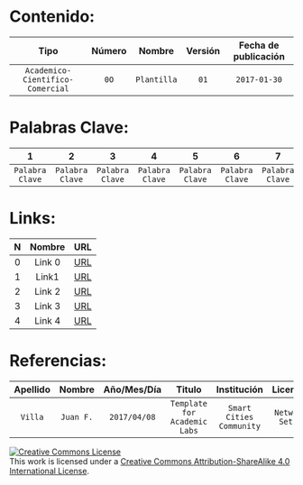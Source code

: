 Contenido:
=========
Tipo | Número | Nombre | Versión | Fecha de publicación|
 :--: | :--: | :--: | :--: | :--: |
 `Academico-Cientifico-Comercial` | `0O` | `Plantilla` | `01` | `2017-01-30` |




Palabras Clave:
============================
1 | 2 | 3 | 4 | 5 | 6 | 7 | 8 |
 :--: | :--: | :--: | :--: | :--: | :--: | :--: | :--: |
 `Palabra Clave` | `Palabra Clave` | `Palabra Clave` | `Palabra Clave` | `Palabra Clave` | `Palabra Clave` | `Palabra Clave` | `Palabra Clave` |



Links:
======================
N | Nombre | URL |
 :--: | :--: | :--: |
 0 | Link 0 | [URL](https://www.google.com "Google") |
 1 | Link1 | [URL](https://www.google.com "Google") |
 2 | Link 2 | [URL](https://www.google.com "Google") |
 3 | Link 3 | [URL](https://www.google.com "Google") |
 4 | Link 4 | [URL](https://www.google.com "Google") |
 
Referencias:
============================
Apellido | Nombre | Año/Mes/Día | Titulo| Institución | Licencia | ISBN/DOI/Reg/SN | URL |
 :--: | :--: | :--: | :--: | :--: | :--: | :--: | :--: |
 `Villa` | `Juan F.` | `2017/04/08` | `Template for Academic Labs` | `Smart Cities Community` | `Network Setup` | `Lab-Template-0001` | [URL](https://smartcitiescommunity.github.io "https://smartcitiescommunity.github.io") |


<a rel="license" href="http://creativecommons.org/licenses/by-sa/4.0/"><img alt="Creative Commons License" style="border-width:0" src="https://i.creativecommons.org/l/by-sa/4.0/80x15.png" /></a><br />This work is licensed under a <a rel="license" href="http://creativecommons.org/licenses/by-sa/4.0/">Creative Commons Attribution-ShareAlike 4.0 International License</a>.
